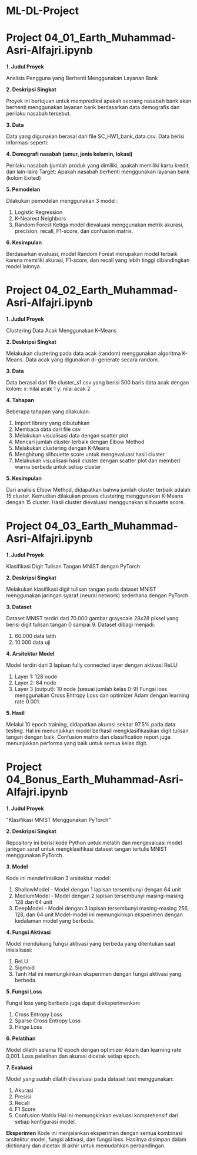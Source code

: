# ML-DL-Project

# **Project 04_01_Earth_Muhammad-Asri-Alfajri.ipynb**

**1. Judul Proyek**

Analisis Pengguna yang Berhenti Menggunakan Layanan Bank

**2. Deskripsi Singkat**

Proyek ini bertujuan untuk memprediksi apakah seorang nasabah bank akan berhenti menggunakan layanan bank berdasarkan data demografis dan perilaku nasabah tersebut.

**3. Data**

Data yang digunakan berasal dari file SC_HW1_bank_data.csv. Data berisi informasi seperti:

**4. Demografi nasabah (umur, jenis kelamin, lokasi)**

Perilaku nasabah (jumlah produk yang dimiliki, apakah memiliki kartu kredit, dan lain-lain)
Target: Apakah nasabah berhenti menggunakan layanan bank (kolom Exited)

**5. Pemodelan**

Dilakukan pemodelan menggunakan 3 model:
1. Logistic Regression
2. K-Nearest Neighbors
3. Random Forest
Ketiga model dievaluasi menggunakan metrik akurasi, precision, recall, F1-score, dan confusion matrix.

**6. Kesimpulan**

Berdasarkan evaluasi, model Random Forest merupakan model terbaik karena memiliki akurasi, F1-score, dan recall yang lebih tinggi dibandingkan model lainnya.

# **Project 04_02_Earth_Muhammad-Asri-Alfajri.ipynb**

**1. Judul Proyek**

Clustering Data Acak Menggunakan K-Means

**2. Deskripsi Singkat**

Melakukan clustering pada data acak (random) menggunakan algoritma K-Means. Data acak yang digunakan di-generate secara random.

**3. Data**

Data berasal dari file cluster_s1.csv yang berisi 500 baris data acak dengan kolom:
x: nilai acak 1
y: nilai acak 2

**4. Tahapan**

Beberapa tahapan yang dilakukan:
1. Import library yang dibutuhkan
2. Membaca data dari file csv
3. Melakukan visualisasi data dengan scatter plot
4. Mencari jumlah cluster terbaik dengan Elbow Method
5. Melakukan clustering dengan K-Means
6. Menghitung silhouette score untuk mengevaluasi hasil cluster
7. Melakukan visualisasi hasil cluster dengan scatter plot dan memberi warna berbeda untuk setiap cluster
   
**5. Kesimpulan**

Dari analisis Elbow Method, didapatkan bahwa jumlah cluster terbaik adalah 15 cluster. Kemudian dilakukan proses clustering menggunakan K-Means dengan 15 cluster. Hasil cluster dievaluasi menggunakan silhouette score.

# **Project 04_03_Earth_Muhammad-Asri-Alfajri.ipynb**

**1. Judul Proyek**

Klasifikasi Digit Tulisan Tangan MNIST dengan PyTorch

**2. Deskripsi Singkat**

Melakukan klasifikasi digit tulisan tangan pada dataset MNIST menggunakan jaringan syaraf (neural network) sederhana dengan PyTorch.

**3. Dataset**

Dataset MNIST terdiri dari 70.000 gambar grayscale 28x28 piksel yang berisi digit tulisan tangan 0 sampai 9.
Dataset dibagi menjadi:
1. 60.000 data latih
2. 10.000 data uji

**4. Arsitektur Model**

Model terdiri dari 3 lapisan fully connected layer dengan aktivasi ReLU:
1. Layer 1: 128 node
2. Layer 2: 64 node
3. Layer 3 (output): 10 node (sesuai jumlah kelas 0-9)
Fungsi loss menggunakan Cross Entropy Loss dan optimizer Adam dengan learning rate 0.001.

**5. Hasil**

Melalui 10 epoch training, didapatkan akurasi sekitar 97.5% pada data testing. Hal ini menunjukkan model berhasil mengklasifikasikan digit tulisan tangan dengan baik. Confusion matrix dan classification report juga menunjukkan performa yang baik untuk semua kelas digit.

# **Project 04_Bonus_Earth_Muhammad-Asri-Alfajri.ipynb**

**1. Judul Proyek**

"Klasifikasi MNIST Menggunakan PyTorch"

**2. Deskripsi Singkat**

Repository ini berisi kode Python untuk melatih dan mengevaluasi model jaringan saraf untuk mengklasifikasi dataset tangan tertulis MNIST menggunakan PyTorch.

**3. Model**

Kode ini mendefinisikan 3 arsitektur model:
1. ShallowModel - Model dengan 1 lapisan tersembunyi dengan 64 unit
2. MediumModel - Model dengan 2 lapisan tersembunyi masing-masing 128 dan 64 unit
3. DeepModel - Model dengan 3 lapisan tersembunyi masing-masing 256, 128, dan 64 unit
Model-model ini memungkinkan eksperimen dengan kedalaman model yang berbeda.

**4. Fungsi Aktivasi**

Model mendukung fungsi aktivasi yang berbeda yang ditentukan saat inisialisasi:
1. ReLU
2. Sigmoid
3. Tanh
Hal ini memungkinkan eksperimen dengan fungsi aktivasi yang berbeda.

**5. Fungsi Loss**

Fungsi loss yang berbeda juga dapat dieksperimenkan:
1. Cross Entropy Loss
2. Sparse Cross Entropy Loss
3. Hinge Loss
   
**6. Pelatihan**

Model dilatih selama 10 epoch dengan optimizer Adam dan learning rate 0,001.
Loss pelatihan dan akurasi dicetak setiap epoch.

**7. Evaluasi**

Model yang sudah dilatih dievaluasi pada dataset test menggunakan:
1. Akurasi
2. Presisi
3. Recall
4. F1 Score
5. Confusion Matrix
Hal ini memungkinkan evaluasi komprehensif dari setiap konfigurasi model.

**Eksperimen**
Kode ini menjalankan eksperimen dengan semua kombinasi arsitektur model, fungsi aktivasi, dan fungsi loss.
Hasilnya disimpan dalam dictionary dan dicetak di akhir untuk memudahkan perbandingan.
